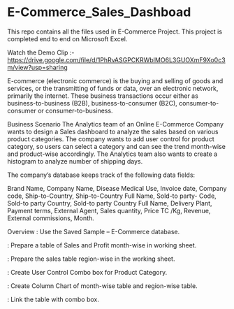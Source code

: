 # E-Commerce_Sales_Dashboad
This repo contains all the files used in E-Commerce Project. This project is completed end to end on Microsoft Excel.

Watch the Demo Clip :- https://drive.google.com/file/d/1PhRvASGPCKRWbIMO6L3GUOXmF9Xo0c3m/view?usp=sharing

E-commerce (electronic commerce) is the buying and selling of goods and services, or the transmitting of funds or data, over an electronic network, primarily the internet. These business transactions occur either as business-to-business (B2B), business-to-consumer (B2C), consumer-to-consumer or consumer-to-business.

Business Scenario
The Analytics team of an Online E-Commerce Company wants to design a Sales dashboard to analyze the sales based on various product categories. 
The company wants to add user control for product category, so users can select a category and can see the trend month-wise and product-wise accordingly.
The Analytics team also wants to create a histogram to analyze number of shipping days.

The company’s database keeps track of the following data fields:

Brand Name, Company Name, Disease Medical Use, Invoice date, Company code, Ship-to-Country, Ship-to-Country Full Name, Sold-to party- Code, Sold-to party Country, 
Sold-to party Country Full Name, Delivery Plant, Payment terms, External Agent, 
Sales quantity, Price TC /Kg, Revenue, External commissions, Month.

Overview
 Use the Saved Sample – E-Commerce database.

 Prepare a table of Sales and Profit month-wise in working sheet.

 Prepare the sales table region-wise in the working sheet.

 Create User Control Combo box for Product Category.

 Create Column Chart of month-wise table and region-wise table.

 Link the table with combo box.
